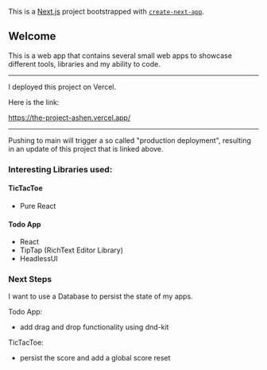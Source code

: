 This is a [Next.js](https://nextjs.org/) project bootstrapped with [`create-next-app`](https://github.com/vercel/next.js/tree/canary/packages/create-next-app).

## Welcome

This is a web app that contains several small web apps to showcase different tools, libraries and my ability to code.

---

I deployed this project on Vercel. 

Here is the link:

https://the-project-ashen.vercel.app/

---

Pushing to main will trigger a so called "production deployment",
resulting in an update of this project that is linked above.

### Interesting Libraries used:
#### TicTacToe
- Pure React
 
#### Todo App
- React
- TipTap (RichText Editor Library)
- HeadlessUI

### Next Steps
I want to use a Database to persist the state of my apps.

Todo App:
- add drag and drop functionality using dnd-kit

TicTacToe:
- persist the score and add a global score reset
